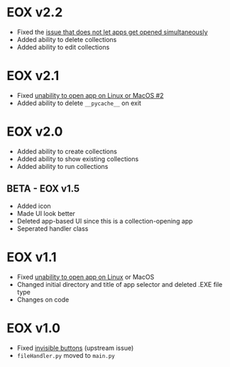 # EOX v2.2

- Fixed the [issue that does not let apps get opened simultaneously](https://github.com/ygz213/EasyOpenX/issues/8)
- Added ability to delete collections
- Added ability to edit collections

# EOX v2.1

- Fixed [unability to open app on Linux or MacOS #2](https://github.com/ygz213/EasyOpenX/issues/6)
- Added ability to delete `__pycache__` on exit

# EOX v2.0

- Added ability to create collections
- Added ability to show existing collections
- Added ability to run collections

## BETA - EOX v1.5

- Added icon
- Made UI look better
- Deleted app-based UI since this is a collection-opening app
- Seperated handler class

# EOX v1.1

- Fixed [unability to open app on Linux](https://github.com/ygz213/EasyOpenX/issues/3) or MacOS
- Changed initial directory and title of app selector and deleted .EXE file type
- Changes on code

# EOX v1.0

- Fixed [invisible buttons](https://github.com/Ernesto905/EasyOpen/issues/1) (upstream issue)
- `fileHandler.py` moved to `main.py`
